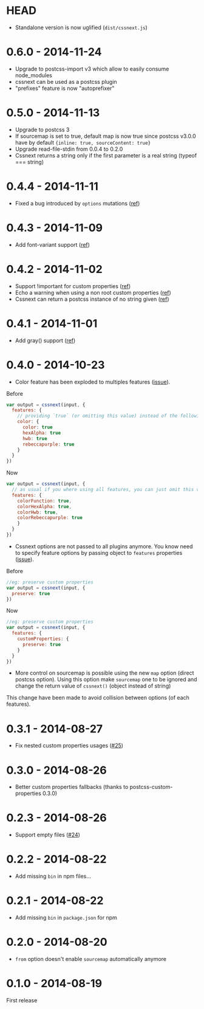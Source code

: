 # HEAD

- Standalone version is now uglified (`dist/cssnext.js`)

# 0.6.0 - 2014-11-24

- Upgrade to postcss-import v3 which allow to easily consume node_modules
- cssnext can be used as a postcss plugin
- "prefixes" feature is now "autoprefixer"

# 0.5.0 - 2014-11-13

- Upgrade to postcss 3
- If sourcemap is set to true, default map is now true since postcss v3.0.0 have by default `{inline: true, sourceContent: true}`
- Upgrade read-file-stdin from 0.0.4 to 0.2.0
- Cssnext returns a string only if the first parameter is a real string (typeof === string)

# 0.4.4 - 2014-11-11

- Fixed a bug introduced by `options` mutations ([ref](https://github.com/cssnext/gulp-cssnext/issues/1))

# 0.4.3 - 2014-11-09

- Add font-variant support ([ref](https://github.com/cssnext/cssnext/issues/42))

# 0.4.2 - 2014-11-02

- Support !important for custom properties ([ref](https://github.com/postcss/postcss-custom-properties/issues/12))
- Echo a warning when using a non root custom properties ([ref](https://github.com/postcss/postcss-custom-properties/issues/13))
- Cssnext can return a postcss instance of no string given ([ref](https://github.com/cssnext/cssnext/issues/3))

# 0.4.1 - 2014-11-01

- Add gray() support ([ref](https://github.com/cssnext/cssnext/issues/44))

# 0.4.0 - 2014-10-23

- Color feature has been exploded to multiples features ([issue](https://github.com/cssnext/cssnext/issues/40)).

Before

```js
var output = cssnext(input, {
  features: {
    // providing `true` (or omitting this value) instead of the following object was the default behavior
    color: {
      color: true
      hexAlpha: true
      hwb: true
      rebeccapurple: true
    }
  }
})
```

Now

```js
var output = cssnext(input, {
  // as usual if you where using all features, you can just omit this values
  features: {
    colorFunction: true,
    colorHexAlpha: true,
    colorHwb: true,
    colorRebeccapurple: true
    }
  }
})
```

- Cssnext options are not passed to all plugins anymore. You know need to specify feature options by passing object to `features` properties  ([issue](https://github.com/cssnext/cssnext/issues/39)).

Before

```js
//eg: preserve custom properties
var output = cssnext(input, {
  preserve: true
})
```

Now

```js
//eg: preserve custom properties
var output = cssnext(input, {
  features: {
    customProperties: {
      preserve: true
    }
  }
})
```

- More control on sourcemap is possible using the new `map` option (direct postcss option). Using this option make `sourcemap` one to be ignored and change the return value of `cssnext()` (object instead of string)

This change have been made to avoid collision between options (of each features).

# 0.3.1 - 2014-08-27

- Fix nested custom properties usages ([#25](https://github.com/cssnext/cssnext/issues/25))

# 0.3.0 - 2014-08-26

- Better custom properties fallbacks (thanks to postcss-custom-properties 0.3.0)

# 0.2.3 - 2014-08-26

- Support empty files ([#24](https://github.com/cssnext/cssnext/issues/24))

# 0.2.2 - 2014-08-22

- Add missing `bin` in npm files...

# 0.2.1 - 2014-08-22

- Add missing `bin` in `package.json` for npm

# 0.2.0 - 2014-08-20

- `from` option doesn't enable `sourcemap` automatically anymore

# 0.1.0 - 2014-08-19

First release
